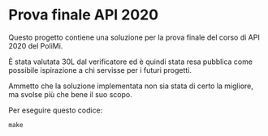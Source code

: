 # Prova finale API 2020

Questo progetto contiene una soluzione per la prova finale del corso di API 2020 del PoliMi.

È stata valutata 30L dal verificatore ed è quindi stata resa pubblica come possibile ispirazione a chi servisse per i futuri progetti.

Ammetto che la soluzione implementata non sia stata di certo la migliore, ma svolse più che bene il suo scopo.

Per eseguire questo codice:

```
make
```
